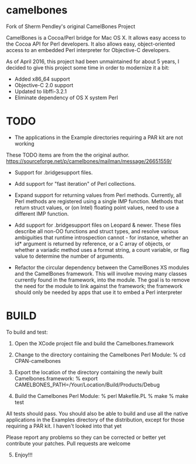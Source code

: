 # camelbones

Fork of Sherm Pendley's original CamelBones Project

CamelBones is a Cocoa/Perl bridge for Mac OS X. It allows easy access to the Cocoa API for Perl developers. It also allows easy, object-oriented access to an embedded Perl interpreter for Objective-C developers.

As of April 2016, this project had been unmaintained for about 5 years, I decided to give this project some time in order to modernize it a bit:

- Added x86_64 support
- Objective-C 2.0 support
- Updated to libffi-3.2.1
- Eliminate dependency of OS X system Perl

# TODO

- The applications in the Example directories requiring a PAR kit are not working

These TODO items are from the the original author. https://sourceforge.net/p/camelbones/mailman/message/26651559/

- Support for  .bridgesupport files.

- Add support for "fast iteration" of Perl collections.

- Expand support for returning values from Perl methods. Currently, all Perl methods are registered using a single IMP function. Methods that return struct values, or (on Intel) floating point values, need to use a different IMP function.

- Add support for .bridgesupport files on Leopard & newer. These files describe all non-OO functions and struct types, and resolve various ambiguities that runtime introspection cannot - for instance, whether an id* argument is returned by reference, or a C array of objects, or whether a variadic method uses a format string, a count variable, or flag value to determine the number of arguments.

- Refactor the circular dependency between the CamelBones XS modules and the CamelBones framework. This will involve moving many classes currently found in the framework, into the module. The goal is to remove the need for the module to link against the framework; the framework should only be needed by apps that use it to embed a Perl interpreter

# BUILD

To build and test:

1. Open the XCode project file and build the Camelbones.framework

2. Change to the directory containing the Camelbones Perl Module:
% cd CPAN-camelbones   

3. Export the location of the directory containing the newly built Camelbones.framework:
% export CAMELBONES_PATH=/Your/Location/Build/Products/Debug

4. Build the Camelbones Perl Module:
% perl Makefile.PL
% make
% make test

All tests should pass. You should also be able to build and use all the native applications in the Examples directory of the distribution, except for those requiring a PAR kit. I haven't looked into that yet

Please report any problems so they can be corrected or better yet contribute your patches. Pull requests are welcome

5. Enjoy!!!
